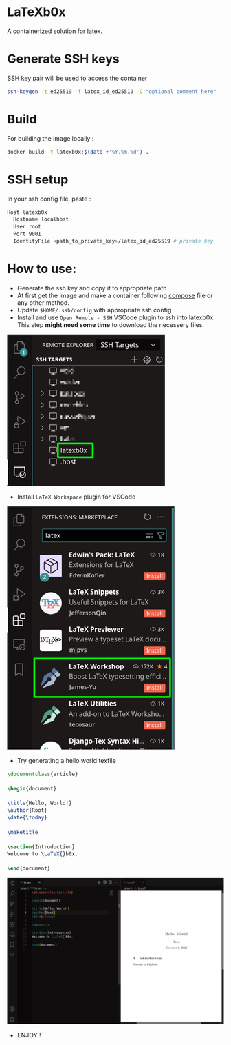 # LaTeXb0x
A containerized solution for latex.

# Generate SSH keys
SSH key pair will be used to access the container
```bash
ssh-keygen -t ed25519 -f latex_id_ed25519 -C "optional comment here"
```

# Build 
For building the image locally :
```bash
docker build -t latexb0x:$(date +'%Y.%m.%d') .
```

# SSH setup
In your ssh config file, paste :

```bash
Host latexb0x
  Hostname localhost
  User root
  Port 9001
  IdentityFile <path_to_private_key>/latex_id_ed25519 # private key
```

# How to use:
* Generate the ssh key and copy it to appropriate path
* At first get the image and make a container following [compose](compose.yaml) file or any other method.
* Update `$HOME/.ssh/config` with appropriate ssh config
* Install and use `Open Remote - SSH` VSCode plugin to ssh into latexb0x. This step **might need some time** to download the necessery files.

![Open Remote Plugin](Documentation/open_remote_ssh.png)

* Install `LaTeX Workspace` plugin for VSCode

![LaTeX Workspace Plugin](Documentation/LaTex_Workshop.png)

* Try generating a hello world texfile

```tex
\documentclass{article}

\begin{document}

\title{Hello, World!}
\author{Root}
\date{\today}

\maketitle

\section{Introduction}
Welcome to \LaTeX{}b0x.

\end{document}
```

![The generated PDF](Documentation/generated.png)

* ENJOY !


